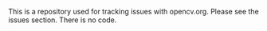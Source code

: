 This is a repository used for tracking issues with opencv.org. Please see the issues section. There is no code.
